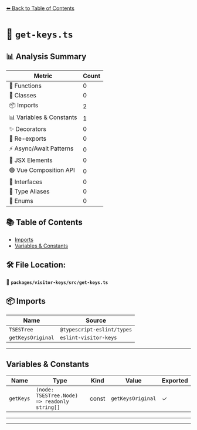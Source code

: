 [⬅️ Back to Table of Contents](../../../index.md)

# 📄 `get-keys.ts`

## 📊 Analysis Summary

| Metric | Count |
|--------|-------|
| 🔧 Functions | 0 |
| 🧱 Classes | 0 |
| 📦 Imports | 2 |
| 📊 Variables & Constants | 1 |
| ✨ Decorators | 0 |
| 🔄 Re-exports | 0 |
| ⚡ Async/Await Patterns | 0 |
| 💠 JSX Elements | 0 |
| 🟢 Vue Composition API | 0 |
| 📐 Interfaces | 0 |
| 📑 Type Aliases | 0 |
| 🎯 Enums | 0 |

## 📚 Table of Contents

- [Imports](#imports)
- [Variables & Constants](#variables-constants)

## 🛠️ File Location:
📂 **`packages/visitor-keys/src/get-keys.ts`**

## 📦 Imports

| Name | Source |
|------|--------|
| `TSESTree` | `@typescript-eslint/types` |
| `getKeysOriginal` | `eslint-visitor-keys` |


---

## Variables & Constants

| Name | Type | Kind | Value | Exported |
|------|------|------|-------|----------|
| `getKeys` | `(node: TSESTree.Node) => readonly string[]` | const | `getKeysOriginal` | ✓ |


---


---